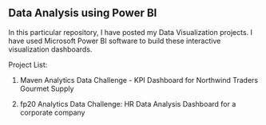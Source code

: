 ## Data Analysis using Power BI


In this particular repository, I have posted my Data Visualization projects. I have used Microsoft Power BI software to build these interactive visualization dashboards.  

Project List:  

1.	Maven Analytics Data Challenge - KPI Dashboard for Northwind Traders Gourmet Supply

2.	fp20 Analytics Data Challenge: HR Data Analysis Dashboard for a corporate company



